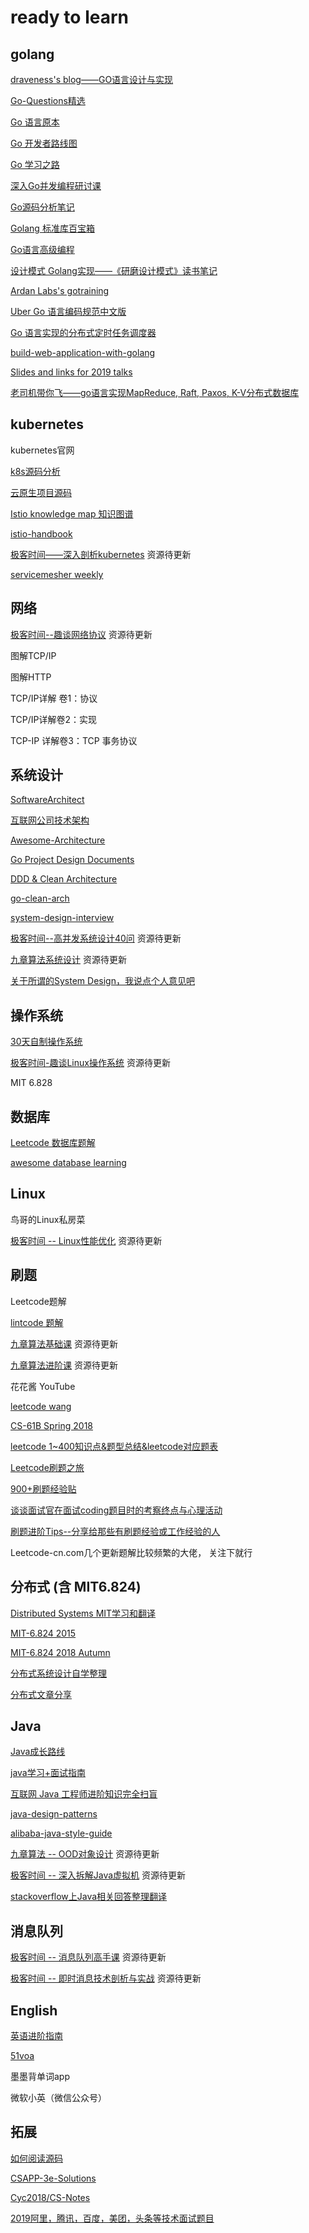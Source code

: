 # ready to learn
## golang

[draveness's blog——GO语言设计与实现](https://draveness.me/golang/)

[Go-Questions精选](https://github.com/qcrao/Go-Questions)

[Go 语言原本](https://github.com/changkun/go-under-the-hood)

[Go 开发者路线图](https://github.com/Quorafind/golang-developer-roadmap-cn)

[Go 学习之路](https://github.com/developer-learning/learning-golang)

[深入Go并发编程研讨课](https://github.com/smallnest/dive-to-gosync-workshop)

[Go源码分析笔记](https://github.com/cch123/golang-notes)

[Golang 标准库百宝箱](https://github.com/polaris1119/The-Golang-Standard-Library-by-Example)

[Go语言高级编程](https://github.com/chai2010/advanced-go-programming-book)

[设计模式 Golang实现——《研磨设计模式》读书笔记](https://github.com/senghoo/golang-design-pattern)

[Ardan Labs's gotraining](https://github.com/ardanlabs/gotraining)

[Uber Go 语言编码规范中文版](https://github.com/xxjwxc/uber_go_guide_cn)

[Go 语言实现的分布式定时任务调度器](https://github.com/sinksmell/bee-crontab)

[build-web-application-with-golang](https://github.com/astaxie/build-web-application-with-golang/blob/master/zh/preface.md)

[Slides and links for 2019 talks](https://github.com/gophercon/2019-talks)

[老司机带你飞——go语言实现MapReduce, Raft, Paxos, K-V分布式数据库](https://github.com/happyer/distributed-computing)

## kubernetes

kubernetes官网

[k8s源码分析](https://github.com/daniel-hutao/k8s-source-code-analysis)

[云原生项目源码](https://github.com/gosoon/source-code-reading-notes)

[Istio knowledge map 知识图谱](https://github.com/servicemesher/istio-knowledge-map)

[ istio-handbook](https://github.com/servicemesher/istio-handbook)

[极客时间——深入剖析kubernetes](https://time.geekbang.org/column/intro/116)  资源待更新

[servicemesher  weekly](https://github.com/servicemesher/weekly)

## 网络

[极客时间--趣谈网络协议]()   资源待更新

图解TCP/IP

图解HTTP

TCP/IP详解 卷1：协议

TCP/IP详解卷2：实现

TCP-IP 详解卷3：TCP 事务协议

## 系统设计

[SoftwareArchitect](https://github.com/justinamiller/SoftwareArchitect)

[互联网公司技术架构](https://github.com/davideuler/architecture.of.internet-product)

[Awesome-Architecture](https://github.com/toutiaoio/awesome-architecture)

[Go Project Design Documents](https://github.com/golang/proposal)

[DDD & Clean Architecture](https://github.com/phodal/layer-architecture)

[go-clean-arch](https://github.com/bxcodec/go-clean-arch)

[system-design-interview](https://github.com/checkcheckzz/system-design-interview)

[极客时间--高并发系统设计40问]()  资源待更新

[九章算法系统设计](https://www.jiuzhang.com/qa/3705/)  资源待更新

[关于所谓的System Design，我说点个人意见吧](https://www.1point3acres.com/bbs/thread-169343-1-1.html)

## 操作系统

[30天自制操作系统](https://github.com/yourtion/30dayMakeOS)

[极客时间-趣谈Linux操作系统]() 资源待更新

MIT 6.828

## 数据库

[Leetcode 数据库题解](https://github.com/liuyubobobo/Play-Leetcode-Database)

[awesome database learning](https://github.com/pingcap/awesome-database-learning)

## Linux

鸟哥的Linux私房菜

[极客时间 -- Linux性能优化]()  资源待更新

## 刷题

Leetcode题解

[lintcode 题解](https://www.jiuzhang.com/solution)

[九章算法基础课]()  资源待更新

[九章算法进阶课]()  资源待更新

花花酱 YouTube

[leetcode wang](https://leetcode.wang/)

[CS-61B Spring 2018](https://github.com/Zhenye-Na/data-structures-ucb)

[leetcode 1~400知识点&题型总结&leetcode对应题表](https://github.com/huxiaoman7/leetcodebook)

[Leetcode刷题之旅](https://github.com/dingjikerbo/Leetcode-Java)

[900+刷题经验贴](https://www.1point3acres.com/bbs/thread-469710-1-1.html)

[谈谈面试官在面试coding题目时的考察终点与心理活动](https://www.1point3acres.com/bbs/thread-433722-1-1.html)

[刷题进阶Tips--分享给那些有刷题经验或工作经验的人](https://www.1point3acres.com/bbs/thread-289223-1-1.html)

Leetcode-cn.com几个更新题解比较频繁的大佬， 关注下就行

## 分布式 (含 MIT6.824)

[Distributed Systems MIT学习和翻译](https://github.com/feixiao/Distributed-Systems)

[MIT-6.824 2015](https://github.com/chaozh/MIT-6.824)

[MIT-6.824 2018 Autumn](https://github.com/yixuaz/6.824-2018)

[分布式系统设计自学整理](https://www.1point3acres.com/bbs/thread-456546-1-1.html)

[分布式文章分享](https://www.1point3acres.com/bbs/thread-552608-1-1.html)

## Java

[Java成长路线](https://github.com/javagrowing/JGrowing)

[java学习+面试指南](https://github.com/Snailclimb/JavaGuide)

[互联网 Java 工程师进阶知识完全扫盲](https://github.com/doocs/advanced-java)

[java-design-patterns](https://github.com/iluwatar/java-design-patterns)

[alibaba-java-style-guide](https://github.com/chjw8016/alibaba-java-style-guide)

[九章算法 -- OOD对象设计]() 资源待更新

[极客时间 -- 深入拆解Java虚拟机]() 资源待更新

[stackoverflow上Java相关回答整理翻译](https://github.com/giantray/stackoverflow-java-top-qa)

## 消息队列

[极客时间 -- 消息队列高手课]()   资源待更新

[极客时间 -- 即时消息技术剖析与实战]() 资源待更新

## English

[英语进阶指南](https://github.com/byoungd/English-level-up-tips-for-Chinese)

[51voa](https://www.chinavoa.com/51voa/)

墨墨背单词app

微软小英（微信公众号）

## 拓展

[如何阅读源码](http://blog.yongfengzhang.com/cn/blog/how-to-read-source-code/)

[CSAPP-3e-Solutions](https://github.com/DreamAndDead/CSAPP-3e-Solutions)

[Cyc2018/CS-Notes](https://github.com/CyC2018/CS-Notes)

[2019阿里，腾讯，百度，美团，头条等技术面试题目](https://github.com/0voice/interview_internal_reference)
